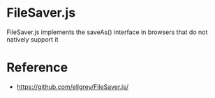 # FileSaver.js

FileSaver.js implements the saveAs() interface in browsers that do not natively support it

# Reference
* https://github.com/eligrey/FileSaver.js/